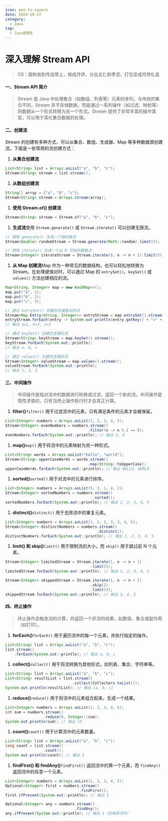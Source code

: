 ```yaml
---
icon: pen-to-square
date: 2024-10-17
category:
  - Java
tag:
  - Java8特性
---
```


# 深入理解 Stream API
>OS：面粉放到传送带上，做成月饼，分出五仁和枣泥，打包变成月饼礼盒

<!-- more -->
#### 一、Stream API 简介

>Stream 是 Java 中处理集合（如数组、列表等）元素的序列。与传统的集合不同，Stream 并不存储数据，而是通过一系列操作（如过滤、映射等）将数据从一个形式转换为另一个形式。Stream 提供了非常丰富的操作类型，可以用于简化集合数据的处理。

#### 二、创建流

Stream 的创建有多种方式，可以从集合、数组、生成器、Map 等多种数据源创建流。下面是一些常用的流创建方式：

1. **从集合创建流**

```java
List<String> list = Arrays.asList("a", "b", "c");
Stream<String> stream = list.stream();
```

1. **从数组创建流**

```java
String[] array = {"a", "b", "c"};
Stream<String> stream = Arrays.stream(array);
```

1. **使用 Stream.of() 创建流**

```java
Stream<String> stream = Stream.of("a", "b", "c");
```

1. **生成流**使用 `Stream.generate()` 或 `Stream.iterate()` 可以创建无限流。

```java
// 使用 generate() 生成一个随机数流
Stream<Double> randomStream = Stream.generate(Math::random).limit(5);

// 使用 iterate() 生成一个从 0 开始的整数流
Stream<Integer> iterateStream = Stream.iterate(0, n -> n + 1).limit(5);
```

1. **从 Map 创建流**Map 作为一种常见的数据结构，也可以轻松地转换为 Stream。在处理键值对时，可以通过 Map 的 `entrySet()`、`keySet()` 或 `values()` 方法创建相应的流。

```java
Map<String, Integer> map = new HashMap<>();
map.put("a", 1);
map.put("b", 2);
map.put("c", 3);

// 通过 entrySet() 创建包含键值对的流
Stream<Map.Entry<String, Integer>> entryStream = map.entrySet().stream();
entryStream.forEach(entry -> System.out.println(entry.getKey() + "=" + entry.getValue()));
// 输出 a=1, b=2, c=3

// 通过 keySet() 创建包含键的流
Stream<String> keyStream = map.keySet().stream();
keyStream.forEach(System.out::println);
// 输出 a, b, c

// 通过 values() 创建包含值的流
Stream<Integer> valueStream = map.values().stream();
valueStream.forEach(System.out::println);
// 输出 1, 2, 3
```

#### 三、中间操作

>中间操作是指对流中的数据进行转换或过滤，返回一个新的流。中间操作是惰性求值的，只有当终止操作执行时才会真正计算。

1. **filter()**`filter()` 用于过滤流中的元素，只有满足条件的元素才会被保留。

```java
List<Integer> numbers = Arrays.asList(1, 2, 3, 4, 5);
Stream<Integer> evenNumbers = numbers.stream()
                                     .filter(n -> n % 2 == 0);
evenNumbers.forEach(System.out::println); // 输出 2, 4
```

1. **map()**`map()` 用于将流中的元素映射为另一种形式。

```java
List<String> words = Arrays.asList("hello", "world");
Stream<String> upperCaseWords = words.stream()
                                     .map(String::toUpperCase);
upperCaseWords.forEach(System.out::println); // 输出 HELLO, WORLD
```

1. **sorted()**`sorted()` 用于对流中的元素进行排序。

```java
List<Integer> numbers = Arrays.asList(5, 3, 1, 4, 2);
Stream<Integer> sortedNumbers = numbers.stream()
                                       .sorted();
sortedNumbers.forEach(System.out::println); // 输出 1, 2, 3, 4, 5
```

1. **distinct()**`distinct()` 用于去除流中的重复元素。

```java
List<Integer> numbers = Arrays.asList(1, 2, 2, 3, 3, 4, 5);
Stream<Integer> distinctNumbers = numbers.stream()
                                         .distinct();
distinctNumbers.forEach(System.out::println); // 输出 1, 2, 3, 4, 5
```

1. **limit() 和 skip()**`limit()` 用于限制流的大小，而 `skip()` 用于跳过前 N 个元素。

```java
Stream<Integer> limitedStream = Stream.iterate(1, n -> n + 1)
                                      .limit(5);
limitedStream.forEach(System.out::println); // 输出 1, 2, 3, 4, 5

Stream<Integer> skippedStream = Stream.iterate(1, n -> n + 1)
                                      .skip(2)
                                      .limit(3);
skippedStream.forEach(System.out::println); // 输出 3, 4, 5
```

#### 四、终止操作

>终止操作会触发流的计算，并返回一个非流的结果，如数值、集合或副作用（如打印）。

1. **forEach()**`forEach()` 用于遍历流中的每一个元素，并执行指定的操作。

```java
List<String> list = Arrays.asList("a", "b", "c");
list.stream()
    .forEach(System.out::println); // 输出 a, b, c
```

1. **collect()**`collect()` 用于将流转换为其他形式，如列表、集合、字符串等。

```java
List<String> list = Arrays.asList("a", "b", "c");
List<String> resultList = list.stream()
                              .collect(Collectors.toList());
System.out.println(resultList); // 输出 [a, b, c]
```

1. **reduce()**`reduce()` 用于将流中的元素组合起来，生成一个结果。

```java
List<Integer> numbers = Arrays.asList(1, 2, 3, 4, 5);
int sum = numbers.stream()
                 .reduce(0, Integer::sum);
System.out.println(sum); // 输出 15
```

1. **count()**`count()` 用于计算流中的元素数量。

```java
List<String> list = Arrays.asList("a", "b", "c");
long count = list.stream()
                 .count();
System.out.println(count); // 输出 3
```

1. **findFirst() 和 findAny()**`findFirst()` 返回流中的第一个元素，而 `findAny()` 返回流中的任意一个元素。

```java
List<Integer> numbers = Arrays.asList(1, 2, 3, 4, 5);
Optional<Integer> first = numbers.stream()
                                 .findFirst();
first.ifPresent(System.out::println); // 输出 1

Optional<Integer> any = numbers.stream()
                               .findAny();
any.ifPresent(System.out::println); // 输出 1（在顺序流中）
```

